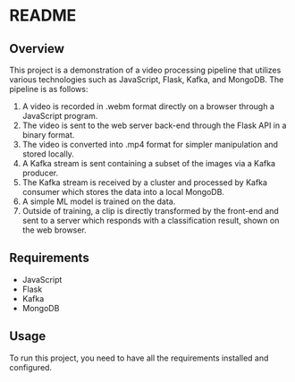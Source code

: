 # README

## Overview
This project is a demonstration of a video processing pipeline that utilizes various technologies such as JavaScript, Flask, Kafka, and MongoDB. The pipeline is as follows:
1. A video is recorded in .webm format directly on a browser through a JavaScript program.
2. The video is sent to the web server back-end through the Flask API in a binary format.
3. The video is converted into .mp4 format for simpler manipulation and stored locally.
4. A Kafka stream is sent containing a subset of the images via a Kafka producer.
5. The Kafka stream is received by a cluster and processed by Kafka consumer which stores the data into a local MongoDB.
6. A simple ML model is trained on the data.
7. Outside of training, a clip is directly transformed by the front-end and sent to a server which responds with a classification result, shown on the web browser.

## Requirements
- JavaScript
- Flask
- Kafka
- MongoDB

## Usage
To run this project, you need to have all the requirements installed and configured. 
